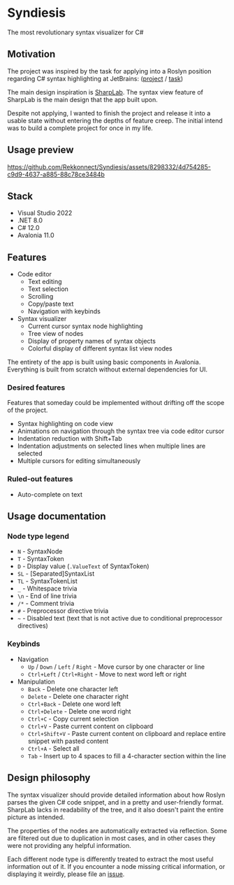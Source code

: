 # Syndiesis

The most revolutionary syntax visualizer for C#

## Motivation

The project was inspired by the task for applying into a Roslyn position regarding C# syntax highlighting at JetBrains:
([project](https://internship.jetbrains.com/projects/1442/) / [task](https://internship.jetbrains.com/applications/19433/))

The main design inspiration is [SharpLab](https://sharplab.io/). The syntax view feature of SharpLab is the main design that the app built upon.

Despite not applying, I wanted to finish the project and release it into a usable state without entering the depths of feature creep. The initial intend was to build a complete project for once in my life.

## Usage preview

https://github.com/Rekkonnect/Syndiesis/assets/8298332/4d754285-c9d9-4637-a885-88c78ce3484b

## Stack

- Visual Studio 2022
- .NET 8.0
- C# 12.0
- Avalonia 11.0

## Features

- Code editor
  - Text editing
  - Text selection
  - Scrolling
  - Copy/paste text
  - Navigation with keybinds
- Syntax visualizer
  - Current cursor syntax node highlighting
  - Tree view of nodes
  - Display of property names of syntax objects
  - Colorful display of different syntax list view nodes

The entirety of the app is built using basic components in Avalonia. Everything is built from scratch without external dependencies for UI.

### Desired features

Features that someday could be implemented without drifting off the scope of the project.

- Syntax highlighting on code view
- Animations on navigation through the syntax tree via code editor cursor
- Indentation reduction with Shift+Tab
- Indentation adjustments on selected lines when multiple lines are selected
- Multiple cursors for editing simultaneously

### Ruled-out features

- Auto-complete on text

## Usage documentation

### Node type legend

- `N` - SyntaxNode
- `T` - SyntaxToken
- `D` - Display value (`.ValueText` of SyntaxToken)
- `SL` - [Separated]SyntaxList
- `TL` - SyntaxTokenList
- `_` - Whitespace trivia
- `\n` - End of line trivia
- `/*` - Comment trivia
- `#` - Preprocessor directive trivia
- `~` - Disabled text (text that is not active due to conditional preprocessor directives)

### Keybinds

- Navigation
  - `Up` / `Down` / `Left` / `Right` - Move cursor by one character or line
  - `Ctrl+Left` / `Ctrl+Right` - Move to next word left or right
- Manipulation
  - `Back` - Delete one character left
  - `Delete` - Delete one character right
  - `Ctrl+Back` - Delete one word left
  - `Ctrl+Delete` - Delete one word right
  - `Ctrl+C` - Copy current selection
  - `Ctrl+V` - Paste current content on clipboard
  - `Ctrl+Shift+V` - Paste current content on clipboard and replace entire snippet with pasted content
  - `Ctrl+A` - Select all
  - `Tab` - Insert up to 4 spaces to fill a 4-character section within the line

## Design philosophy

The syntax visualizer should provide detailed information about how Roslyn parses the given C# code snippet, and in a pretty and user-friendly format. SharpLab lacks in readability of the tree, and it also doesn't paint the entire picture as intended.

The properties of the nodes are automatically extracted via reflection. Some are filtered out due to duplication in most cases, and in other cases they were not providing any helpful information.

Each different node type is differently treated to extract the most useful information out of it. If you encounter a node missing critical information, or displaying it weirdly, please file an [issue](https://github.com/Rekkonnect/Syndiesis/issues/new).
